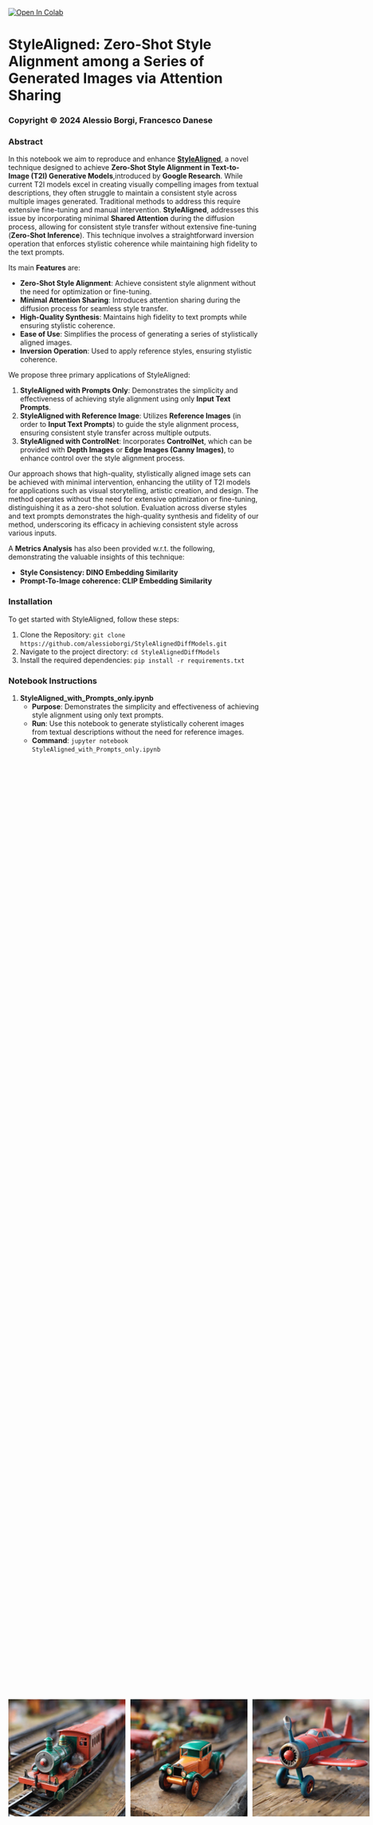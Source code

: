 <a href="https://colab.research.google.com/github/alessioborgi/StyleAlignedDiffModels/blob/main/StyleAligned_Explanation.ipynb" target="_parent"><img src="https://colab.research.google.com/assets/colab-badge.svg" alt="Open In Colab"/></a>

# StyleAligned: Zero-Shot Style Alignment among a Series of Generated Images via Attention Sharing

### Copyright © 2024 Alessio Borgi, Francesco Danese

### **Abstract**
In this notebook we aim to reproduce and enhance **[StyleAligned](https://arxiv.org/abs/2312.02133)**, a novel technique designed to achieve **Zero-Shot Style Alignment in Text-to-Image (T2I) Generative Models**,introduced by **Google Research**. While current T2I models excel in creating visually compelling images from textual descriptions, they often struggle to maintain a consistent style across multiple images generated. Traditional methods to address this require extensive fine-tuning and manual intervention. **StyleAligned**, addresses this issue by incorporating minimal **Shared Attention** during the diffusion process, allowing for consistent style transfer without extensive fine-tuning (**Zero-Shot Inference**). This technique involves a straightforward inversion operation that enforces stylistic coherence while maintaining high fidelity to the text prompts. 

Its main **Features** are: 
-   **Zero-Shot Style Alignment**: Achieve consistent style alignment without the need for optimization or fine-tuning.
-	**Minimal Attention Sharing**: Introduces attention sharing during the diffusion process for seamless style transfer.
-	**High-Quality Synthesis**: Maintains high fidelity to text prompts while ensuring stylistic coherence.
-	**Ease of Use**: Simplifies the process of generating a series of stylistically aligned images.
-   **Inversion Operation**: Used to apply reference styles, ensuring stylistic coherence.

We propose three primary applications of StyleAligned:
1.	**StyleAligned with Prompts Only**: Demonstrates the simplicity and effectiveness of achieving style alignment using only **Input Text Prompts**.
2.	**StyleAligned with Reference Image**: Utilizes **Reference Images** (in order to **Input Text Prompts**) to guide the style alignment process, ensuring consistent style transfer across multiple outputs.
3.	**StyleAligned with ControlNet**: Incorporates **ControlNet**, which can be provided with **Depth Images** or **Edge Images (Canny Images)**, to enhance control over the style alignment process.

Our approach shows that high-quality, stylistically aligned image sets can be achieved with minimal intervention, enhancing the utility of T2I models for applications such as visual storytelling, artistic creation, and design. The method operates without the need for extensive optimization or fine-tuning, distinguishing it as a zero-shot solution. Evaluation across diverse styles and text prompts demonstrates the high-quality synthesis and fidelity of our method, underscoring its efficacy in achieving consistent style across various inputs. 

A **Metrics Analysis** has also been provided w.r.t. the following, demonstrating the valuable insights of this technique:
- **Style Consistency: DINO Embedding Similarity**
- **Prompt-To-Image coherence: CLIP Embedding Similarity** 

### **Installation**

To get started with StyleAligned, follow these steps:
1.	Clone the Repository: `git clone https://github.com/alessioborgi/StyleAlignedDiffModels.git`
2.  Navigate to the project directory:    `cd StyleAlignedDiffModels`
3.  Install the required dependencies:    `pip install -r requirements.txt`

### Notebook Instructions
1.	**StyleAligned_with_Prompts_only.ipynb**
	-	**Purpose**: Demonstrates the simplicity and effectiveness of achieving style alignment using only text prompts.
	-	**Run**: Use this notebook to generate stylistically coherent images from textual descriptions without the need for reference images.
	-	**Command**: `jupyter notebook StyleAligned_with_Prompts_only.ipynb`

<div style="display: flex; justify-content: center; align-items: center; height: 100vh;">
    <div style="display: flex;">
        <img src="imgs/ReadmeImports/toytrain.png" alt="Image 1" style="width: 235px; margin-right: 10px;">
        <img src="imgs/ReadmeImports/toycar.png" alt="Image 2" style="width: 235px; margin-right: 10px;">
        <img src="imgs/ReadmeImports/toyairplane.png" alt="Image 3" style="width: 235px; margin-right: 10px;">
        <img src="imgs/ReadmeImports/toyboat.png" alt="Image 4" style="width: 235px; margin-right: 0;">
    </div>
</div>
<hr>
	
2.	**StyleAligned_with_Reference.ipynb**
	-	**Purpose**:  Illustrates style alignment using reference images to guide the process.
	-	**Run**: Use this notebook to apply a reference style across multiple generated images, ensuring consistent style transfer.
	-	**Command**: `jupyter notebook StyleAligned_with_Reference.ipynb`

<div style="display: flex; justify-content: center; align-items: center; height: 100vh;">
    <div style="display: flex;">
        <img src="imgs/ReadmeImports/original.png" alt="Image 1" style="width: 235px; margin-right: 10px;">
        <img src="imgs/ReadmeImports/InversionTestMedieval.png" alt="Image 2" style="width: 235px; margin-right: 10px;">
        <img src="imgs/ReadmeImports/saxophone.png" alt="Image 3" style="width: 235px; margin-right: 10px;">
        <img src="imgs/ReadmeImports/pizza.png" alt="Image 4" style="width: 235px; margin-right: 0;">
    </div>
</div>
<hr>

3.	**StyleAligned_ControlNet.ipynb**
	-	**Purpose**: Demonstrates how to control style alignment using specific parameters and ControlNet inputs (depth images or edge images (Canny Edges)).
	-	**Run**: Use this notebook to explore enhanced control over the style alignment process with ControlNet.
	-	**Command**: `jupyter notebook StyleAligned_ControlNet.ipynb`

<div style="display: flex; justify-content: center; align-items: center; height: 100vh;">
    <div style="display: flex;">
        <img src="imgs/ReadmeImports/dmref.png" alt="Image 1" style="width: 235px; margin-right: 10px;">
        <img src="imgs/ReadmeImports/dm.png" alt="Image 2" style="width: 235px; margin-right: 10px;">
        <img src="imgs/ReadmeImports/house1.png" alt="Image 3" style="width: 235px; margin-right: 10px;">
        <img src="imgs/ReadmeImports/house2.png" alt="Image 4" style="width: 235px; margin-right: 0;">
    </div>
</div>
<hr>
4.	**StyleAligned_Explanation.ipynb**
	-	**Purpose**:  Provides an in-depth explanation of the underlying methods and techniques used in StyleAligned, with detailed comments for each step involved.
	-	**Run**: Start here to understand the theoretical background, the inversion operation, and how attention sharing is achieved with minimal intervention. This comprises all the methods (both StyleAligned with Prompts, with Reference and with ControlNet).
	-	**Command**: `jupyter notebook StyleAligned_Explanation.ipynb`

### Style Alignment Explanation's Index

- **0: SETTINGS & IMPORTS**
    - **0.1: CLONE REPOSITORY AND GIT SETUP**
    - **0.2: INSTALL AND IMPORT REQUIRED LIBRARIES**
- **1: UTILS IMPLEMENTATION**
    - **1.1: ADAIN MODULE**
    - **1.2: SHARED ATTENTION MECHANISM**
- **2: DDIM \& PIPELINE DEFINITION**
    - **2.1: DDIM SCHEDULER**
        - **2.1.1: DIFFUSION PROCESS**
        - **2.1.2: REVERSE PROCESS**
        - **2.1.3: BETA SCHEDULE**
        - **2.1.4: INFERENCE WITH DDIM**
    - **2.2: SDXL PIPELINE DEFINITION**
- **3: STYLE-ALIGNED WITH ONLY PROMPTS (WITHOUT REFERENCE IMAGE)**
- **4: STYLE-ALIGNED WITH REFERENCE IMAGE**
    - **4.1: LOADING REFERENCE IMAGE & SETTING PARAMETERS**
    - **4.2: FUNCTION FOR PROMPT TOKENIZATION & EMBEDDING**
    - **4.3: TEXT EMBEDDING ENSEMBLE METHOD**
    - **4.4: TEXT EMBEDDING: NEGATIVE CONDITIONING TECHNIQUE**
    - **4.5: ENCODE THE REFERENCE IMAGE**
    - **4.6: GENERATE NOISE PREDICTIONS**
    - **4.7: SINGLE DENOISING STEP in DIFFUSION PROCESS**
    - **4.8: DDIM (Denoising Diffusion Implicit Models) Denoising Process**
    - **4.9:  UPDATE LATENT TENSORS CALLBACK**
    - **4.10: STYLE-ALIGNED WITH REFERENCE IMAGE MAIN**
- **5: STYLE-ALIGNED WITH CONTROLNET**
    - **5.1: CONCATENATION WITH ZERO TENSORS: UTIL FUNCTION**
    - **5.2: CONTROLNET MODEL**
    - **5.3: CONTROL-NET WITH SIMPLE IMAGE & STYLE-ALIGNMENT**
    - **5.4: CONTROL-NET WITH DEPTH MAP & STYLE-ALIGNMENT**
    - **5.5: CONTROL-NET WITH EDGE MAP (CANNY DETECTOR) & STYLE-ALIGNMENT**

### **License**

This project is licensed under the MIT License - see the LICENSE file for details.

### **Acknowledgments**

We would like to thank Google Research for introducing the original concept of StyleAligned.
